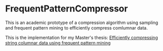 # FrequentPatternCompressor

This is an academic prototype of a compression algorithm using sampling and frequent pattern mining to efficiently compress comlumnar data.

This is the implementation for my Master's thesis:
[Efficiently compressing string columnar data using frequent pattern mining](http://summit.sfu.ca/item/16586#310)
